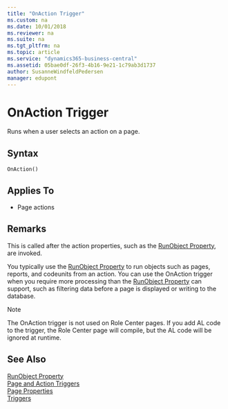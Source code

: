 ```yaml
---
title: "OnAction Trigger"
ms.custom: na
ms.date: 10/01/2018
ms.reviewer: na
ms.suite: na
ms.tgt_pltfrm: na
ms.topic: article
ms.service: "dynamics365-business-central"
ms.assetid: 05bae0df-26f3-4b16-9e21-1c79ab3d1737
author: SusanneWindfeldPedersen
manager: edupont
---
```




# OnAction Trigger
Runs when a user selects an action on a page.  

## Syntax  

```  
OnAction()  
```  

## Applies To  

-   Page actions  

## Remarks  
 This is called after the action properties, such as the [RunObject Property](../properties/devenv-runobject-property.md), are invoked.  

 You typically use the [RunObject Property](../properties/devenv-runobject-property.md) to run objects such as pages, reports, and codeunits from an action. You can use the OnAction trigger when you require more processing than the [RunObject Property](../properties/devenv-runobject-property.md) can support, such as filtering data before a page is displayed or writing to the database.  

> [!NOTE]  
>  The OnAction trigger is not used on Role Center pages. If you add AL code to the trigger, the Role Center page will compile, but the AL code will be ignored at runtime.  

## See Also  
 [RunObject Property](../properties/devenv-runobject-property.md)  
 [Page and Action Triggers](devenv-page-and-action-triggers.md)  
 [Page Properties](../properties/devenv-page-properties.md)  
 [Triggers](devenv-triggers.md)  
